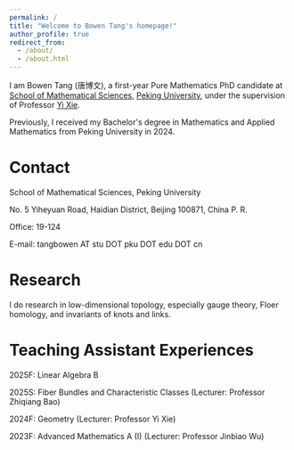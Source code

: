 ```yaml
---
permalink: /
title: "Welcome to Bowen Tang's homepage!"
author_profile: true
redirect_from: 
  - /about/
  - /about.html
---
```


I am Bowen Tang (唐博文), a first-year Pure Mathematics PhD candidate at [School of Mathematical Sciences](https://www.math.pku.edu.cn/), [Peking University](https://www.pku.edu.cn), under the supervision of Professor [Yi Xie](https://bicmr.pku.edu.cn/content/lists/11_catid74_zmx.html). 

Previously, I received my Bachelor's degree in Mathematics and Applied Mathematics from Peking University in 2024.

Contact
======
School of Mathematical Sciences, Peking University

No. 5 Yiheyuan Road, Haidian District, Beijing 100871, China P. R.

Office: 19-124

E-mail: tangbowen AT stu DOT pku DOT edu DOT cn

Research
======
I do research in low-dimensional topology, especially gauge theory, Floer homology, and invariants of knots and links.

Teaching Assistant Experiences
======
2025F: Linear Algebra B

2025S: Fiber Bundles and Characteristic Classes (Lecturer: Professor Zhiqiang Bao)

2024F: Geometry (Lecturer: Professor Yi Xie)

2023F: Advanced Mathematics A (I) (Lecturer: Professor Jinbiao Wu)
